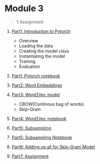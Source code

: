 # Module 3

> 1 Assignment
1. [Part1: Introduction to Pytorch](Part1-pytorch.md)
   * Overview
   * Loading the data
   * Creating the model class
   * Instantiating the model
   * Training 
   * Evaluation

2. [Part1: Pytorch notebook](Part1-pytorch.ipynb)
3. [Part2: Word Embeddings](Part2-Word_Embed.md)
4. [Part3: Word2Vec model](Part3-Word_2_Vec.md)
   * CBOW(Continous bag of words)
   * Skip-Gram
6. [Part4: Word2Vec notebook](Part3-lookup.ipynb)
7. [Part5: Subsampling](Part5-subsampling.md)  
8. [Part5: Subsampling Notebook](Part5-subsampling.ipynb)  
9. [Part6: Adding up all for Skip-Gram Model](Part7-assignment-skip_gram.ipynb)  
10. [Part7: Assignment](Part8-assignment-skip_gram_data.ipynb)
